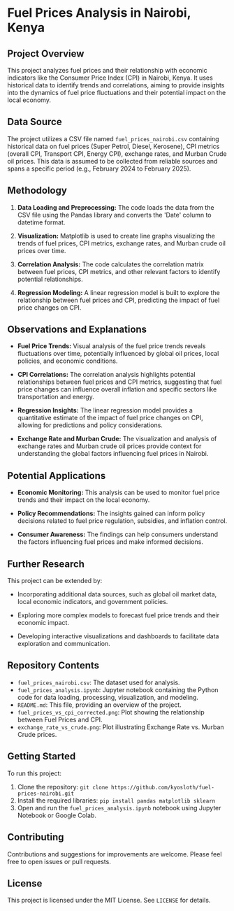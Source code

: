 # Fuel Prices Analysis in Nairobi, Kenya

## Project Overview

This project analyzes fuel prices and their relationship with economic indicators like the Consumer Price Index (CPI) in Nairobi, Kenya. It uses historical data to identify trends and correlations, aiming to provide insights into the dynamics of fuel price fluctuations and their potential impact on the local economy.

## Data Source

The project utilizes a CSV file named `fuel_prices_nairobi.csv` containing historical data on fuel prices (Super Petrol, Diesel, Kerosene), CPI metrics (overall CPI, Transport CPI, Energy CPI), exchange rates, and Murban Crude oil prices. This data is assumed to be collected from reliable sources and spans a specific period (e.g., February 2024 to February 2025).

## Methodology

1. **Data Loading and Preprocessing:** The code loads the data from the CSV file using the Pandas library and converts the 'Date' column to datetime format.

2. **Visualization:** Matplotlib is used to create line graphs visualizing the trends of fuel prices, CPI metrics, exchange rates, and Murban crude oil prices over time.

3. **Correlation Analysis:** The code calculates the correlation matrix between fuel prices, CPI metrics, and other relevant factors to identify potential relationships.

4. **Regression Modeling:** A linear regression model is built to explore the relationship between fuel prices and CPI, predicting the impact of fuel price changes on CPI.

## Observations and Explanations

- **Fuel Price Trends:** Visual analysis of the fuel price trends reveals fluctuations over time, potentially influenced by global oil prices, local policies, and economic conditions.

- **CPI Correlations:** The correlation analysis highlights potential relationships between fuel prices and CPI metrics, suggesting that fuel price changes can influence overall inflation and specific sectors like transportation and energy.

- **Regression Insights:** The linear regression model provides a quantitative estimate of the impact of fuel price changes on CPI, allowing for predictions and policy considerations.

- **Exchange Rate and Murban Crude:** The visualization and analysis of exchange rates and Murban crude oil prices provide context for understanding the global factors influencing fuel prices in Nairobi.

## Potential Applications

- **Economic Monitoring:** This analysis can be used to monitor fuel price trends and their impact on the local economy.

- **Policy Recommendations:** The insights gained can inform policy decisions related to fuel price regulation, subsidies, and inflation control.

- **Consumer Awareness:** The findings can help consumers understand the factors influencing fuel prices and make informed decisions.

## Further Research

This project can be extended by:

- Incorporating additional data sources, such as global oil market data, local economic indicators, and government policies.

- Exploring more complex models to forecast fuel price trends and their economic impact.

- Developing interactive visualizations and dashboards to facilitate data exploration and communication.


## Repository Contents

- `fuel_prices_nairobi.csv`: The dataset used for analysis.
- `fuel_prices_analysis.ipynb`: Jupyter notebook containing the Python code for data loading, processing, visualization, and modeling.
- `README.md`: This file, providing an overview of the project.
- `fuel_prices_vs_cpi_corrected.png`: Plot showing the relationship between Fuel Prices and CPI.
- `exchange_rate_vs_crude.png`: Plot illustrating Exchange Rate vs. Murban Crude prices.

## Getting Started

To run this project:

1. Clone the repository: `git clone https://github.com/kyosloth/fuel-prices-nairobi.git`
2. Install the required libraries: `pip install pandas matplotlib sklearn`
3. Open and run the `fuel_prices_analysis.ipynb` notebook using Jupyter Notebook or Google Colab.

## Contributing

Contributions and suggestions for improvements are welcome. Please feel free to open issues or pull requests.

## License

This project is licensed under the MIT License. See `LICENSE` for details.
